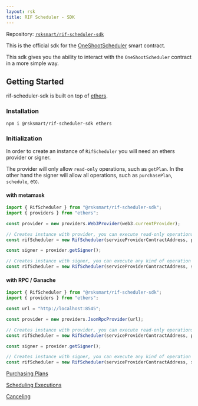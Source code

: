 ```yaml
---
layout: rsk
title: RIF Scheduler - SDK
---
```


Repository: [`rsksmart/rif-scheduler-sdk`](https://github.com/rsksmart/rif-scheduler-sdk)

This is the official sdk for the [OneShootScheduler](https://github.com/rsksmart/rif-scheduler-contracts) smart contract.

This sdk gives you the ability to interact with the `OneShootScheduler` contract in a more simple way.

## Getting Started

rif-scheduler-sdk is built on top of [ethers](https://docs.ethers.io/). 

### Installation

```
npm i @rsksmart/rif-scheduler-sdk ethers
```

### Initialization

In order to create an instance of `RifScheduler` you will need an ethers provider or signer.

The provider will only allow `read-only` operations, such as `getPlan`. In the other hand the signer will allow all operations, such as `purchasePlan`, `schedule`, etc.

#### with metamask

```javascript
import { RifScheduler } from "@rsksmart/rif-scheduler-sdk";
import { providers } from "ethers";

const provider = new providers.Web3Provider(web3.currentProvider);

// Creates instance with provider, you can execute read-only operations
const rifScheduler = new RifScheduler(serviceProviderContractAddress, provider);

const signer = provider.getSigner();

// Creates instance with signer, you can execute any kind of operation
const rifScheduler = new RifScheduler(serviceProviderContractAddress, signer);
```

#### with RPC / Ganache

```javascript
import { RifScheduler } from "@rsksmart/rif-scheduler-sdk";
import { providers } from "ethers";

const url = "http://localhost:8545";

const provider = new providers.JsonRpcProvider(url);

// Creates instance with provider, you can execute read-only operations
const rifScheduler = new RifScheduler(serviceProviderContractAddress, provider);

const signer = provider.getSigner();

// Creates instance with signer, you can execute any kind of operation
const rifScheduler = new RifScheduler(serviceProviderContractAddress, signer);
```

[Purchasing Plans](purchasing-plans)

[Scheduling Executions](scheduling)

[Canceling](canceling)
